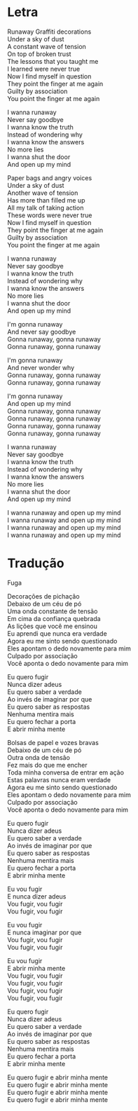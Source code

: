 

# Letra

Runaway
Graffiti decorations  
Under a sky of dust  
A constant wave of tension  
On top of broken trust  
The lessons that you taught me  
I learned were never true  
Now I find myself in question  
They point the finger at me again  
Guilty by association  
You point the finger at me again

I wanna runaway  
Never say goodbye  
I wanna know the truth  
Instead of wondering why  
I wanna know the answers  
No more lies  
I wanna shut the door  
And open up my mind

Paper bags and angry voices  
Under a sky of dust  
Another wave of tension  
Has more than filled me up  
All my talk of taking action  
These words were never true  
Now I find myself in question  
They point the finger at me again  
Guilty by association  
You point the finger at me again

I wanna runaway  
Never say goodbye  
I wanna know the truth  
Instead of wondering why  
I wanna know the answers  
No more lies  
I wanna shut the door  
And open up my mind

I'm gonna runaway  
And never say goodbye  
Gonna runaway, gonna runaway  
Gonna runaway, gonna runaway

I'm gonna runaway  
And never wonder why  
Gonna runaway, gonna runaway  
Gonna runaway, gonna runaway

I'm gonna runaway  
And open up my mind  
Gonna runaway, gonna runaway  
Gonna runaway, gonna runaway  
Gonna runaway, gonna runaway  
Gonna runaway, gonna runaway

I wanna runaway  
Never say goodbye  
I wanna know the truth  
Instead of wondering why  
I wanna know the answers  
No more lies  
I wanna shut the door  
And open up my mind

I wanna runaway and open up my mind  
I wanna runaway and open up my mind  
I wanna runaway and open up my mind  
I wanna runaway and open up my mind


# Tradução

Fuga

Decorações de pichação  
Debaixo de um céu de pó  
Uma onda constante de tensão  
Em cima da confiança quebrada  
As lições que você me ensinou  
Eu aprendi que nunca era verdade  
Agora eu me sinto sendo questionado  
Eles apontam o dedo novamente para mim  
Culpado por associação  
Você aponta o dedo novamente para mim

Eu quero fugir  
Nunca dizer adeus  
Eu quero saber a verdade  
Ao invés de imaginar por que  
Eu quero saber as respostas  
Nenhuma mentira mais  
Eu quero fechar a porta  
E abrir minha mente

Bolsas de papel e vozes bravas  
Debaixo de um céu de pó  
Outra onda de tensão  
Fez mais do que me encher  
Toda minha conversa de entrar em ação  
Estas palavras nunca eram verdade  
Agora eu me sinto sendo questionado  
Eles apontam o dedo novamente para mim  
Culpado por associação  
Você aponta o dedo novamente para mim

Eu quero fugir  
Nunca dizer adeus  
Eu quero saber a verdade  
Ao invés de imaginar por que  
Eu quero saber as respostas  
Nenhuma mentira mais  
Eu quero fechar a porta  
E abrir minha mente

Eu vou fugir  
E nunca dizer adeus  
Vou fugir, vou fugir  
Vou fugir, vou fugir

Eu vou fugir  
E nunca imaginar por que  
Vou fugir, vou fugir  
Vou fugir, vou fugir

Eu vou fugir  
E abrir minha mente  
Vou fugir, vou fugir  
Vou fugir, vou fugir  
Vou fugir, vou fugir  
Vou fugir, vou fugir

Eu quero fugir  
Nunca dizer adeus  
Eu quero saber a verdade  
Ao invés de imaginar por que  
Eu quero saber as respostas  
Nenhuma mentira mais  
Eu quero fechar a porta  
E abrir minha mente

Eu quero fugir e abrir minha mente  
Eu quero fugir e abrir minha mente  
Eu quero fugir e abrir minha mente  
Eu quero fugir e abrir minha mente



